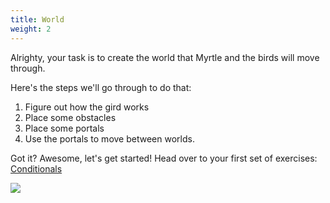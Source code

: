 ```yaml
---
title: World
weight: 2
---
```


Alrighty, your task is to create the world that Myrtle and the birds will move through.

Here's the steps we'll go through to do that:

1. Figure out how the gird works
2. Place some obstacles
3. Place some portals
4. Use the portals to move between worlds.

Got it? Awesome, let's get started!
Head over to your first set of exercises: [Conditionals](../../exercises/conditionals)

![](../../images/world.gif)
